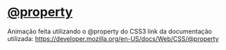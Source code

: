 # <a href="https://devrailan.github.io/-property/" target="_blank">@property</a>
Animação feita utilizando o @property do CSS3 link da documentação utilizada: https://developer.mozilla.org/en-US/docs/Web/CSS/@property
